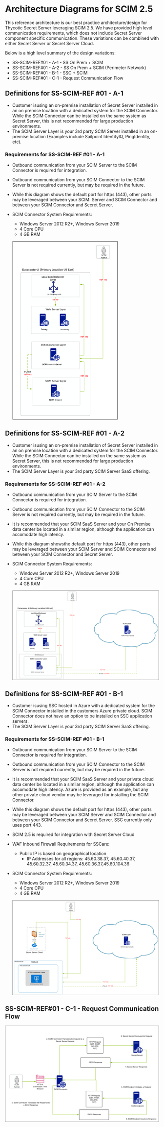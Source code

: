 [title]: # (Architecture Diagrams)
[tags]: # (architecture)
[priority]: # (207)
# Architecture Diagrams for SCIM 2.5

This reference architecture is our best practice architecture/design for Thycotic Secret Server leveraging SCIM 2.5. We have
provided high level communication requirements, which does not include Secret Server component specific communication.
These variations can be combined with either Secret Server or Secret Server Cloud.

Below is a high level summary of the design variations:

* SS-SCIM-REF#01 - A-1 - SS On Prem + SCIM
* SS-SCIM-REF#01 - A-2 - SS On Prem + SCIM (Perimeter Network)
* SS-SCIM-REF#01 - B-1 - SSC + SCIM
* SS-SCIM-REF#01 - C-1 - Request Communication Flow

## Definitions for SS-SCIM-REF #01 - A-1

* Customer isusing an on-premise installation of Secret Server installed in an on premise location with a
dedicated system for the SCIM Connector. While the SCIM Connector can be installed on the same system as
Secret Server, this is not recommended for large production environments.
* The SCIM Server Layer is your 3rd party SCIM Server installed in an on-premise location (Examples include
Sailpoint IdentityIQ, PingIdentity, etc).

### Requirements for SS-SCIM-REF #01 - A-1

* Outbound communication from your SCIM Server to the SCIM Connector is required for integration.
* Outbound communication from your SCIM Connector to the SCIM Server is not required currently, but may be required in the future.
* While this diagram shows the default port for https (443), other ports may be leveraged between your SCIM.
Server and SCIM Connector and between your SCIM Connector and Secret Server.
* SCIM Connector System Requirements:
   * Windows Server 2012 R2+, Windows Server 2019
   * 4 Core CPU
   * 4 GB RAM

   ![A-1](images/ref1.png)

## Definitions for SS-SCIM-REF #01 - A-2

* Customer isusing an on-premise installation of Secret Server installed in an on premise location with a
dedicated system for the SCIM Connector. While the SCIM Connector can be installed on the same system as
Secret Server, this is not recommended for large production environments.
* The SCIM Server Layer is your 3rd party SCIM Server SaaS offering.

### Requirements for SS-SCIM-REF #01 - A-2

* Outbound communication from your SCIM Server to the SCIM Connector is required for integration.
* Outbound communication from your SCIM Connector to the SCIM Server is not required currently, but may be required in the future.
* It is recommended that your SCIM SaaS Server and your On Premise data center be located in a similar region, although the application can accomodate high latency.
* While this diagram showsthe default port for https (443), other ports may be leveraged between your SCIM Server and SCIM Connector and between your SCIM Connector and Secret Server.
* SCIM Connector System Requirements:
   * Windows Server 2012 R2+, Windows Server 2019
   * 4 Core CPU
   * 4 GB RAM

   ![A-2](images/ref2.png)

## Definitions for SS-SCIM-REF #01 - B-1

* Customer isusing SSC hosted in Azure with a dedicated system for the SCIM Connector installed in the customers Azure private cloud. SCIM Connector does not have an option to be installed on SSC application servers.
* The SCIM Server Layer is your 3rd party SCIM Server SaaS offering.

### Requirements for SS-SCIM-REF #01 - B-1

* Outbound communication from your SCIM Server to the SCIM Connector is required for integration.
* Outbound communication from your SCIM Connector to the SCIM Server is not required currently, but may be required in the future.
* It is recommended that your SCIM SaaS Server and your private cloud data center be located in a similar region, although the application can accomodate high latency. Azure is provided as an example, but any other private cloud vendor may be leveraged for installing the SCIM Connector.
* While this diagram shows the default port for https (443), other ports may be leveraged between your SCIM Server and SCIM Connector and between your SCIM Connector and Secret Server. SSC currently only uses port 443.
* SCIM 2.5 is required for integration with Secret Server Cloud
* WAF Inbound Firewall Requirements for SSCare:
   * Public IP is based on geographical location
      * IP Addresses for all regions: 45.60.38.37, 45.60.40.37, 45.60.32.37, 45.60.34.37, 45.60.36.37,45.60.104.36
* SCIM Connector System Requirements:
   * Windows Server 2012 R2+, Windows Server 2019
   * 4 Core CPU
   * 4 GB RAM

   ![A-3](images/ref3.png)

## SS-SCIM-REF#01 - C-1 - Request Communication Flow

  ![A-4](images/ref4.png)
